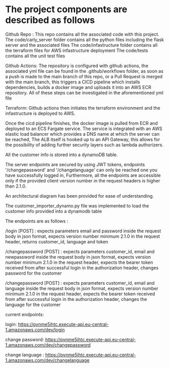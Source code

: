 # The project components are described as follows

Github Repo : This repo contains all the associated code with this project.
The code/carly_server folder contains all the python files including the flask server and the associated files
The code/infastructure folder contains all the terraform files for AWS infastructure deployment
The code/tests contains all the unit test files

Github Actions: The repository is configured with github actions, the associated yml file can be found in the .github/workflows folder, as soon as a push is made to the main branch of this repo, or a Pull Request is merged with the main branch, this triggers a CICD pipeline which installs dependencies, builds a docker image and uploads it into an AWS ECR repository. All of these steps can be investigated in the aforementioned yml file

Terraform: Github actions then initiates the terraform environment and the infastructure is deployed to AWS.

Once the cicd pipeline finishes, the docker image is pulled from ECR and deployed to an ECS Fargate service. The service is integrated with an AWS elastic load balancer which provides a DNS name at which the server can be reached, The ALB itself is hooked up to an API Gateway, this allows for the possibility of adding further security layers such as lambda authorizers.

All the customer info is stored into a dynamoDB table.

The server endpoints are secured by using JWT tokens, endpoints '/changepassword' and '/changelanguage' can only be reached one you have successfully logged in, Furthermore, all the endpoints are accessible only if the provided client version number in the request headers is higher than 2.1.0.

An architectural diagram has been provided for ease of understanding.

The customer_importer_dynamo.py file was implemented to load the customer info provided into a dynamodb table

The endpoints are as follows :

/login [POST] : expects parameters email and password inside the request body in json format, expects version number minimum 2.1.0 in the request header, returns customer_id, language and token

/changepassword [POST] : expects parameters customer_id, email and newpassword inside the request body in json format, expects version number minimum 2.1.0 in the request header, expects the bearer token received from after successful login in the authorization header, changes password for the customer

/changepassword [POST] : expects parameters customer_id, email and language inside the request body in json format, expects version number minimum 2.1.0 in the request header, expects the bearer token received from after successful login in the authorization header, changes the language for the customer

current endpoints:

login: https://pynme5ihtc.execute-api.eu-central-1.amazonaws.com/dev/login

change password: https://pynme5ihtc.execute-api.eu-central-1.amazonaws.com/dev/changepassword

change language : https://pynme5ihtc.execute-api.eu-central-1.amazonaws.com/dev/changelanguage
